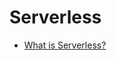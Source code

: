 # Serverless

- [What is Serverless?](https://www.redhat.com/en/topics/cloud-native-apps/what-is-serverless)